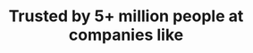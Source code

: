 ---
title: "Trusted by 5+ million people at companies like"
list:
  - "/images/trustedBrands/1.png"
  - "/images/trustedBrands/2.png"
  - "/images/trustedBrands/3.png"
  - "/images/trustedBrands/4.png"
  - "/images/trustedBrands/5.png"
  - "/images/trustedBrands/6.png" 
---